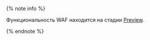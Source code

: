 {% note info %}

Функциональность WAF находится на стадии [Preview](../../overview/concepts/launch-stages.md).

{% endnote %}
